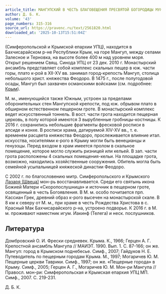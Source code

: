 ```yaml
---
article_title: МАНГУПСКИЙ В ЧЕСТЬ БЛАГОВЕЩЕНИЯ ПРЕСВЯТОЙ БОГОРОДИЦЫ МУЖСКОЙ МОНАСТЫРЬ
author: Д. Б. К.
volume: '43'
page_numbers: 315-316
source_url: https://pravenc.ru/text/2561820.html
downloaded_at: '2025-10-13T15:51:04Z'
---
```


(Симферопольской и Крымской епархии УПЦ), находится в Бахчисарайском р-не Республики Крым, на горе Мангуп, между селами Залесное и Терновка, на высоте более 400 м над уровнем моря. Открыт решением Свящ. Синода УПЦ от 23 дек. 2010 г. Монастырский ансамбль представляет собой комплекс скальных пещер в юж. части горы, плато к-рой в XII-XV вв. занимал город-крепость Мангуп, столица небольшого христ. княжества Феодоро. В 1475 г., после полугодовой осады, Мангуп был захвачен османскими войсками (см. подробнее: [Крым](https://pravenc.ru/text/Крым.html)).

М. м., именующийся также Южным, устроен за пределами оборонительных стен Мангупской крепости, под юж. обрывом плато в обширном естественном пещерном гроте. В монастырский комплекс ведет искусственный тоннель. В вост. части грота находится пещерная церковь, в полу которой имеются 3 вырубленные гробницы-костницы. К 2016 г. сохранились небольшие фрагменты фресковой росписи в апсиде и конхе. В росписи храма, датируемой XIV-XV вв., т. е. временем расцвета княжества Феодоро, прослеживается влияние итал. искусства, носителями к-рого в Крыму могли быть венецианцы и генуэзцы. Перед входом в храм имеется пролом в скальное помещение, которое могло служить ризницей или кельей. В зап. части грота расположены 4 скальных помещения-кельи. На площадке грота, возможно, находились хозяйственные сооружения. Обитель могла быть семейной усыпальницей княжеской династии Феодоро.

С 2002 г. по благословению митр. Симферопольского и Крымского [Лазаря (Швеца)](<https://pravenc.ru/text/Лазаря (Швеца).html>) мон-рь восстанавливается. Среди его святынь икона Божией Матери «Скоропослушница» и источник в пещерном гроте, освященный в честь Богоявления. В М. м. особо почитается прп. Кассиан Грек, древний образ к-рого высечен на монастырской скале. В 8 км к северу от М. м., при храме в честь Рождества Христова в с. Красный Мак Бахчисарайского р-на, устроено подворье. К 2016 г. в М. м. проживают наместник игум. Иакинф (Телега) и неск. послушников.

## Литература

Домбровский О. И. Фрески средневек. Крыма. К., 1966; Герцен А. Г. Крепостной ансамбль Мангупа // МАИЭТ. 1990. Вып. 1. С. 87-166; он же. Мангуп: город в Крымском поднебесье. Симф., 2007; Гайдуков Н. Е. Путеводитель по пещерным городам Крыма. М., 1997; Могаричев Ю. М. Пещерные церкви Таврики. Симф., 1997; он же. «Пещерные города» в Крыму. Симф., 2005; Герцен А. Г., Могаричев Ю. М. Мон-ри Мангупа // Правосл. мон-ри: Симферопольская и Крымская епархия УПЦ МП. Симф., 2007. С. 219-231.

Д. Б. К.
